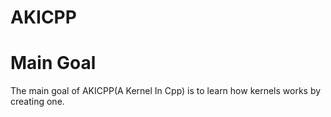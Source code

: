 # AKICPP

# Main Goal
The main goal of AKICPP(A Kernel In Cpp) is to learn how kernels works by creating one.
